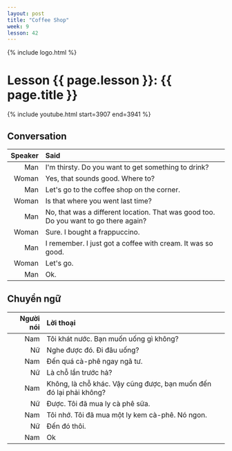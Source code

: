```yaml
---
layout: post
title: "Coffee Shop"
week: 9
lesson: 42
---
```


{% include logo.html %}
  
# Lesson {{ page.lesson }}: {{ page.title }}

{% include youtube.html start=3907 end=3941 %}

## Conversation

Speaker | Said
---: | :---
Man | I'm thirsty. Do you want to get something to drink?
Woman | Yes, that sounds good. Where to?
Man | Let's go to the coffee shop on the corner.
Woman | Is that where you went last time?
Man | No, that was a different location. That was good too. Do you want to go there again?
Woman | Sure. I bought a frappuccino.
Man | I remember. I just got a coffee with cream. It was so good.
Woman | Let's go.
Man | Ok.

## Chuyển ngữ

Người nói | Lời thoại
---: | :---
Nam | Tôi khát nước. Bạn muốn uống gì không?
Nữ | Nghe được đó. Đi đâu uống?
Nam | Đến quá cà-phê ngay ngã tư.
Nữ | Là chỗ lần trước hả?
Nam | Không, là chỗ khác. Vậy cũng được, bạn muốn đến đó lại phải không?
Nữ | Được. Tôi đã mua ly cà phê sữa.
Nam | Tôi nhớ. Tôi đã mua một ly kem cà-phê. Nó ngon.
Nữ | Đến đó thôi.
Nam | Ok
